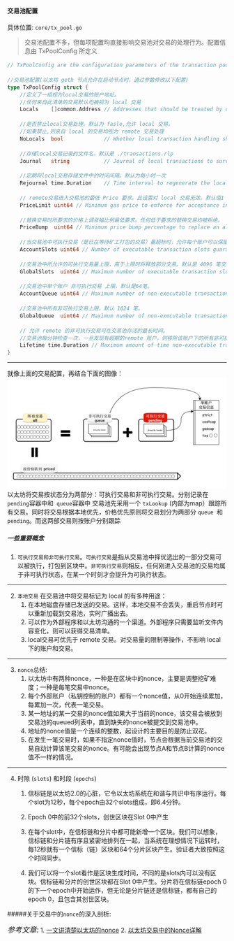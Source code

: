 #### 交易池配置

具体位置: ``core/tx_pool.go``
> 交易池配置不多，但每项配置均直接影响交易池对交易的处理行为。配置信息由 TxPoolConfig 所定义


```go
// TxPoolConfig are the configuration parameters of the transaction pool.

//交易池配置(以太坊 geth 节点允许在启动节点时，通过参数修改以下配置)
type TxPoolConfig struct {
	//定义了一组视为local交易的账户地址。
	//任何来自此清单的交易默认均被视为 local 交易
	Locals    []common.Address // Addresses that should be treated by default as local
	
	//是否禁止local交易处理。默认为 fasle,允许 local 交易。
	//如果禁止,则来自 local 的交易均视为 remote 交易处理
	NoLocals  bool             // Whether local transaction handling should be disabled
	
	//存储local交易记录的文件名，默认是 ./transactions.rlp
	Journal   string           // Journal of local transactions to survive node restarts
	
	//定期将local交易存储文件中的时间间隔。默认为每小时一次
	Rejournal time.Duration    // Time interval to regenerate the local transaction journal

	// remote交易进入交易池的最低 Price 要求。此设置对 local 交易无效。默认值1
	PriceLimit uint64 // Minimum gas price to enforce for acceptance into the pool
	
	//替换交易时所要求的价格上调涨幅比例最低要求。任何低于要求的替换交易均被拒绝。
	PriceBump  uint64 // Minimum price bump percentage to replace an already existing transaction (nonce)

	//当交易池中可执行交易（是已在等待矿工打包的交易）量超标时，允许每个账户可以保留在交易池最低交易数。默认值是 16 笔。
	AccountSlots uint64 // Number of executable transaction slots guaranteed per account
	
	//交易池中所允许的可执行交易量上限，高于上限时将释放部分交易。默认是 4096 笔交易。
	GlobalSlots  uint64 // Maximum number of executable transaction slots for all accounts
	
	//交易池中单个账户 非可执行交易 上限，默认是64笔。
	AccountQueue uint64 // Maximum number of non-executable transaction slots permitted per account
	
	//交易池中所有非可执行交易上限，默认 1024 笔。
	GlobalQueue  uint64 // Maximum number of non-executable transaction slots for all accounts

	// 允许 remote 的非可执行交易可在交易池存活的最长时间。
	//交易池每分钟检查一次，一旦发现有超期的remote 账户，则移除该账户下的所有非可执行交易。默认为3小时。
	Lifetime time.Duration // Maximum amount of time non-executable transaction are queued
}
```
---
就像上面的交易配置，再结合下面的图像：
<img src=image/txpool-1.png>
以太坊将交易按状态分为两部分：可执行交易和非可执行交易。分别记录在``pending``容器中和`` queue``容器中
交易池先采用一个 ``txLookup`` (内部为map）跟踪所有交易。同时将交易根据本地优先，价格优先原则将交易划分为两部分 ``queue ``和 ``pending``。而这两部交易则按账户分别跟踪







##### 一些重要概念

1. ``可执行交易和非可执行交易``。``可执行交易``是指从交易池中择优选出的一部分交易可以被执行，打包到区块中。``非可执行交易``则相反，任何刚进入交易池的交易均属于非可执行状态，在某一个时刻才会提升为可执行状态。
---
2. ``本地交易`` 在交易池中将交易标记为 local 的有多种用途：
    1. 在本地磁盘存储已发送的交易。这样，本地交易不会丢失，重启节点时可以重新加载到交易池，实时广播出去。
    2. 可以作为外部程序和以太坊沟通的一个渠道。外部程序只需要监听文件内容变化，则可以获得交易清单。
    3. local交易可优先于 remote 交易。对交易量的限制等操作，不影响 local 下的账户和交易。
---
3. ``nonce``总结:
    1. 以太坊中有两种nonce，一种是在区块中的nonce，主要是调整挖矿难度；一种是每笔交易中nonce。
    2. 每个外部账户（私钥控制的账户）都有一个nonce值，从0开始连续累加，每累加一次，代表一笔交易。
    3. 某一地址的某一交易的nonce值如果大于当前的nonce，该交易会被放到交易池的queued列表中，直到缺失的nonce被提交到交易池中。
    4. 地址的nonce值是一个连续的整数，起设计的主要目的是防止双花。
    5. 在发生一笔交易时，如果不指定nonce值时，节点会根据当前交易池的交易自动计算该笔交易的nonce。有可能会出现节点A和节点B计算的nonce值不一样的情况。
---
4. 时隙 (``slots``) 和时段 (``epochs``)
   1. 信标链是以太坊2.0的心脏，它令以太坊系统在和谐与共识中有序运行。每个slot为12秒，每个epoch由32个slots组成，即6.4分钟。

   2. Epoch 0中的前32个slots，创世区块在Slot 0中产生

   3. 在每个slot中，在信标链和分片中都可能新增一个区块。我们可以想象，信标链和分片链有序且紧密地排列在一起，当系统在理想情况下运转时，每12秒就有一个信标（链）区块和64个分片区块产生。验证者大致按照这个时间同步。

   4. 我们可以将一个slot看作是区块生成时间，不同的是slots内可以没有区块。信标链和分片的创世区块都在Slot 0中产生。分片将在信标链epoch 0的下一个epoch中开始运作，但无论是分片链还是信标链，都有自己的epoch 0，且包含其创世区块。





#####关于交易中的`nonce`的深入剖析:



*<big>参考文章:</big>*
    1. [一文讲清楚以太坊的nonce](https://blog.csdn.net/noding2001/article/details/104051284)
    2. [以太坊交易中的Nonce详解](https://www.jianshu.com/p/6df7f2adc424)